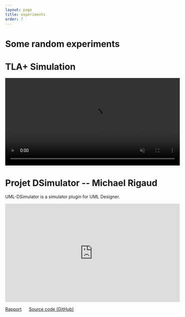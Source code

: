 ```yaml
---
layout: page
title: experiments
order: 7
---
```


# Some random experiments

# TLA+ Simulation

<video src="/assets/videos/tlaplus_simu.mp4" width="560px" autoplay loop muted playsinline class="center-image"></video>


# Projet DSimulator -- Michael Rigaud

UML-DSimulator is a simulator plugin for UML Designer.

<iframe width="560" height="315"  align="center" src="https://www.youtube.com/embed/SrJpCt9xzKE" frameborder="0" allowfullscreen class="center-image"></iframe>

[Rapport](https://github.com/mic-rigaud/UML-DSimulator/blob/master/Documentation/report/rapport_de_base.pdf)
&nbsp;&nbsp;&nbsp;&nbsp;&nbsp;[Source code (GitHub)](https://github.com/mic-rigaud/UML-DSimulator)
